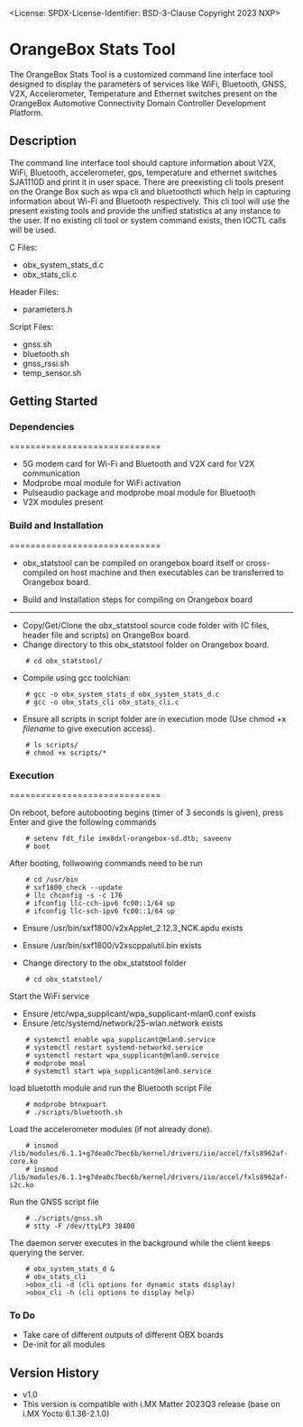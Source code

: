 <License: SPDX-License-Identifier: BSD-3-Clause
Copyright 2023 NXP>
 
# OrangeBox Stats Tool
The OrangeBox Stats Tool is a customized command line interface tool designed to display the parameters of services like WiFi, Bluetooth, GNSS, V2X, Accelerometer, Temperature and Ethernet switches present on the OrangeBox Automotive Connectivity Domain Controller Development Platform.

## Description
The command line interface tool should capture information about V2X, WiFi, Bluetooth, accelerometer, gps, temperature and ethernet switches SJA1110D and print it in user space. There are preexisting cli tools present on the Orange Box such as wpa cli and bluetoothctl which help in capturing information about Wi-Fi and Bluetooth respectively. This cli tool will use the present existing tools and provide the unified statistics at any instance to the user. If no existing cli tool or system command exists, then IOCTL calls will be used.

C Files:
* obx_system_stats_d.c
* obx_stats_cli.c

Header Files:
* parameters.h

Script Files:
* gnss.sh
* bluetooth.sh
* gnss_rssi.sh
* temp_sensor.sh

## Getting Started
### Dependencies
=============================
* 5G modem card for Wi-Fi and Bluetooth and V2X card for V2X communication
* Modprobe moal module for WiFi activation
* Pulseaudio package and modprobe moal module for Bluetooth
* V2X modules present

### Build and Installation
=============================
* obx_statstool can be compiled on orangebox board itself or cross-compiled on host machine and then executables can be transferred to Orangebox board.

* Build and Installation steps for compiling on Orangebox board
---------------------------------------------------------------
* Copy/Get/Clone the obx_statstool source code folder with (C files, header file and scripts) on OrangeBox board.
* Change directory to this obx_statstool folder on Orangebox board.
~~~
	# cd obx_statstool/
~~~
* Compile using gcc toolchian:
~~~
	# gcc -o obx_system_stats_d obx_system_stats_d.c
	# gcc -o obx_stats_cli obx_stats_cli.c
~~~
* Ensure all scripts in script folder are in execution mode (Use chmod +x _filename_ to give execution access).
~~~
	# ls scripts/
	# chmod +x scripts/*
~~~

### Execution
=============================

On reboot, before autobooting begins (timer of 3 seconds is given), press Enter and give the following commands
~~~
	# setenv fdt_file imx8dxl-orangebox-sd.dtb; saveenv
	# boot
~~~
After booting, follwowing commands need to be run
~~~
	# cd /usr/bin
	# sxf1800_check --update
	# llc chconfig -s -c 176
	# ifconfig llc-cch-ipv6 fc00::1/64 up
	# ifconfig llc-sch-ipv6 fc00::1/64 up
~~~
* Ensure /usr/bin/sxf1800/v2xApplet_2.12.3_NCK.apdu exists
* Ensure /usr/bin/sxf1800/v2xscppalutil.bin exists

* Change directory to the obx_statstool folder
~~~
	# cd obx_statstool/
~~~

Start the WiFi service
* Ensure /etc/wpa_supplicant/wpa_supplicant-mlan0.conf exists
* Ensure /etc/systemd/network/25-wlan.network exists
~~~
	# systemctl enable wpa_supplicant@mlan0.service
	# systemctl restart systemd-networkd.service
	# systemctl restart wpa_supplicant@mlan0.service
	# modprobe moal
	# systemctl start wpa_supplicant@mlan0.service
~~~
load bluetotth module and run the Bluetooth script File
~~~
	# modprobe btnxpuart
	# ./scripts/bluetooth.sh
~~~
Load the accelerometer modules (if not already done).
~~~
	# insmod /lib/modules/6.1.1+g7dea0c7bec6b/kernel/drivers/iio/accel/fxls8962af-core.ko
	# insmod /lib/modules/6.1.1+g7dea0c7bec6b/kernel/drivers/iio/accel/fxls8962af-i2c.ko
~~~
Run the GNSS script file
~~~
	# ./scripts/gnss.sh
	# stty -F /dev/ttyLP3 38400
~~~
The daemon server executes in the background while the client keeps querying the server.
~~~
	# obx_system_stats_d &
	# obx_stats_cli
	>obox_cli -d (cli options for dynamic stats display)
	>obox_cli -h (cli options to display help)
~~~

### To Do
* Take care of different outputs of different OBX boards
* De-init for all modules

## Version History
* v1.0
* This version is compatible with i.MX Matter 2023Q3 release (base on i.MX Yocto 6.1.36-2.1.0)
